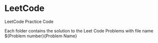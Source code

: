 # LeetCode
LeetCode Practice Code

Each folder contains the solution to the Leet Code Problems with file name ${Problem number}{Problem Name}
